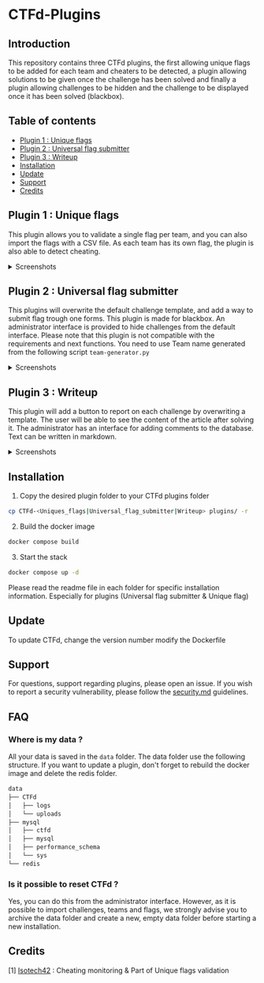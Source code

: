 # CTFd-Plugins

## Introduction

This repository contains three CTFd plugins, the first allowing unique flags to be added for each team and cheaters to be detected, a plugin allowing solutions to be given once the challenge has been solved and finally a plugin allowing challenges to be hidden and the challenge to be displayed once it has been solved (blackbox).

## Table of contents

<!-- TOC start (generated with https://github.com/derlin/bitdowntoc) -->

- [Plugin 1 : Unique flags](#plugin-1-unique-flags)
- [Plugin 2 : Universal flag submitter](#plugin-2-universal-flag-submitter)
- [Plugin 3 : Writeup](#plugin-3-writeup)
- [Installation](#installation)
- [Update](#update)
- [Support](#support)
- [Credits](#credits)

<!-- TOC end -->

<!-- TOC --><a name="plugin-1-unique-flags"></a>

## Plugin 1 : Unique flags
This plugin allows you to validate a single flag per team, and you can also import the flags with a CSV file. As each team has its own flag, the plugin is also able to detect cheating.
<details>
  <summary>Screenshots</summary>
  
![Batch admin](Screenshots/unique_flags/admin.png)

![Single flag admin](Screenshots/unique_flags/admin-single.png)


![Cheating view](Screenshots/unique_flags/admin-cheating.png)
</details>


<!-- TOC --><a name="plugin-2-universal-flag-submitter"></a>

## Plugin 2 : Universal flag submitter
This plugins will overwrite the default challenge template, and add a way to submit flag trough one forms. This plugin is made for blackbox. An administrator interface is provided to hide challenges from the default interface. Please note that this plugin is not compatible with the requirements and next functions. You need to use Team name generated from the following script `team-generator.py` 

<details>
  <summary>Screenshots</summary>

![Admin view](Screenshots/universal_flag_submitter/admin.png)

![User view](Screenshots/universal_flag_submitter/user.png)
</details>


<!-- TOC --><a name="plugin-3-writeup"></a>

## Plugin 3 : Writeup
This plugin will add a button to report on each challenge by overwriting a template. The user will be able to see the content of the article after solving it.
The administrator has an interface for adding comments to the database. Text can be written in markdown.

<details>
  <summary>Screenshots</summary>

![Admin view](Screenshots/writeup/plugin-admin-markdown.png)

![User link](Screenshots/writeup/plugin-user.png)

![User view](Screenshots/writeup/plugin-user-show.png)

</details>

<!-- TOC --><a name="installation"></a>
## Installation

1. Copy the desired plugin folder to your CTFd plugins folder

```bash
cp CTFd-<Uniques_flags|Universal_flag_submitter|Writeup> plugins/ -r
```
2. Build the docker image
```bash
docker compose build
```
3. Start the stack
```bash
docker compose up -d
```

Please read the readme file in each folder for specific installation information. Especially for plugins (Universal flag submitter & Unique flag)

<!-- TOC --><a name="update"></a>
## Update

To update CTFd, change the version number modify the Dockerfile

<!-- TOC --><a name="support"></a>
## Support

For questions, support regarding plugins, please open an issue. If you wish to report a security vulnerability, please follow the [security.md](SECURITY.md) guidelines.

## FAQ 

### Where is my data ?

All your data is saved in the `data` folder. 
The data folder use the following structure. If you want to update a plugin, don't forget to rebuild the docker image and delete the redis folder.

```bash
data
├── CTFd
│   ├── logs
│   └── uploads
├── mysql
│   ├── ctfd
│   ├── mysql
│   ├── performance_schema
│   └── sys
└── redis
```

### Is it possible to reset CTFd ?

Yes, you can do this from the administrator interface. However, as it is possible to import challenges, teams and flags, we strongly advise you to archive the data folder and create a new, empty data folder before starting a new installation.


<!-- TOC --><a name="credits"></a>
## Credits

[1] [Isotech42](https://github.com/Isotech42/CTFd-RedHerring) : Cheating monitoring & Part of Unique flags validation